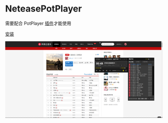 # NeteasePotPlayer

需要配合 PotPlayer [插件](https://github.com/chen310/NeteasePotPlayer)才能使用

[安装](https://greasyfork.org/zh-CN/scripts/443047-neteasepotplayer)

![Play](public/img/play.png)
